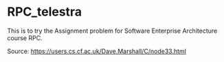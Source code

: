 # RPC_telestra

This is to try the Assignment problem for Software Enterprise Architecture course RPC.

Source: https://users.cs.cf.ac.uk/Dave.Marshall/C/node33.html
